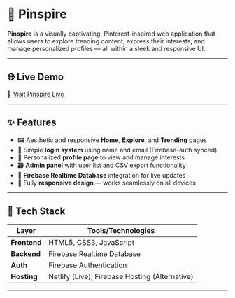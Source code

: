 # 📌 Pinspire

**Pinspire** is a visually captivating, Pinterest-inspired web application that allows users to explore trending content, express their interests, and manage personalized profiles — all within a sleek and responsive UI.


---

## 🌐 Live Demo

🔗 [Visit Pinspire Live](https://pinspire-getinspired.netlify.app)

---

## ✨ Features

- 🖼️ Aesthetic and responsive **Home**, **Explore**, and **Trending** pages  
- 👤 Simple **login system** using name and email (Firebase-auth synced)  
- 🧠 Personalized **profile page** to view and manage interests  
- 🗃️ **Admin panel** with user list and CSV export functionality  
- 🔄 **Firebase Realtime Database** integration for live updates  
- 📱 Fully **responsive design** — works seamlessly on all devices

---

## 🧰 Tech Stack

| Layer         | Tools/Technologies             |
|---------------|-------------------------------|
| **Frontend**  | HTML5, CSS3, JavaScript        |
| **Backend**   | Firebase Realtime Database     |
| **Auth**      | Firebase Authentication        |
| **Hosting**   | Netlify (Live), Firebase Hosting (Alternative) |

---

